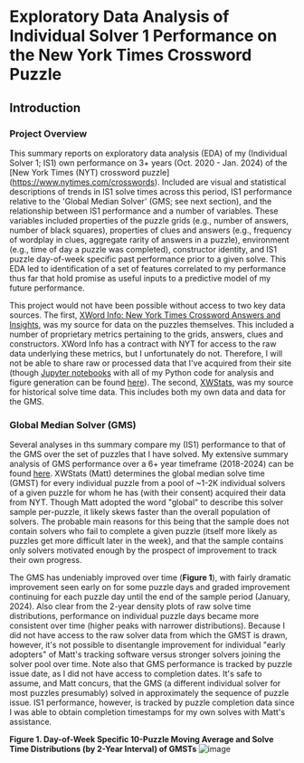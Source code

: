 # Exploratory Data Analysis of Individual Solver 1 Performance on the New York Times Crossword Puzzle
 
 ## Introduction

### Project Overview
This summary reports on exploratory data analysis (EDA) of my (Individual Solver 1; IS1) own performance on 3+ years (Oct. 2020 - Jan. 2024) of the [New York Times (NYT) crossword puzzle] (https://www.nytimes.com/crosswords). Included are visual and statistical descriptions of trends in IS1 solve times across this period, IS1 performance relative to the 'Global Median Solver' (GMS; see next section), and the relationship between IS1 performance and a number of variables. These variables included properties of the puzzle grids (e.g., number of answers, number of black squares), properties of clues and answers (e.g., frequency of wordplay in clues, aggregate rarity of answers in a puzzle), environment (e.g., time of day a puzzle was completed), constructor identity, and IS1 puzzle day-of-week specific past performance prior to a given solve. This EDA led to identification of a set of features correlated to my performance thus far that hold promise as useful inputs to a predictive model of my future performance.

This project would not have been possible without access to two key data sources. The first, [XWord Info: New York Times Crossword Answers and Insights](https://www.xwordinfo.com/), was my source for data on the puzzles themselves. This included a number of proprietary metrics pertaining to the grids, answers, clues and constructors. XWord Info has a contract with NYT for access to the raw data underlying these metrics, but I unfortunately do not. Therefore, I will not be able to share raw or processed data that I've acquired from their site (though [Jupyter notebooks](https://jupyter.org/) with all of my Python code for analysis and figure generation can be found [here](https://github.com/ursus-maritimus-714/NYT-XWord-EDA-Global-Median-Solver/tree/main/notebooks)). The second, [XWStats](xwstats.com), was my source for historical solve time data. This includes both my own data and data for the GMS. 

### Global Median Solver (GMS)

Several analyses in ths summary compare my (IS1) performance to that of the GMS over the set of puzzles that I have solved. My extensive summary analysis of GMS performance over a 6+ year timeframe (2018-2024) can be found [here](https://github.com/ursus-maritimus-714/NYT-XWord-EDA-Global-Median-Solver#). XWStats (Matt) determines the global median solve time (GMST) for every individual puzzle from a pool of ~1-2K individual solvers of a given puzzle for whom he has (with their consent) acquired their data from NYT. Though Matt adopted the word "global" to describe this solver sample per-puzzle, it likely skews faster than the overall population of solvers. The probable main reasons for this being that the sample does not contain solvers who fail to complete a given puzzle (itself more likely as puzzles get more difficult later in the week), and that the sample contains only solvers motivated enough by the prospect of improvement to track their own progress. 

The GMS has undeniably improved over time (**Figure 1**), with fairly dramatic improvement seen early on for some puzzle days and graded improvement continuing for each puzzle day until the end of the sample period (January, 2024). Also clear from the 2-year density plots of raw solve time distributions, performance on individual puzzle days became more consistent over time (higher peaks with narrower distributions). Because I did not have access to the raw solver data from which the GMST is drawn, however, it's not possible to disentangle improvement for individual "early adopters" of Matt's tracking software versus stronger solvers joining the solver pool over time. Note also that GMS performance is tracked by puzzle issue date, as I did not have access to completion dates. It's safe to assume, and Matt concurs, that the GMS (a different individual solver for most puzzles presumably) solved in approximately the sequence of puzzle issue. IS1 performance, however, is tracked by puzzle completion data since I was able to obtain completion timestamps for my own solves with Matt's assistance.  

**Figure 1. Day-of-Week Specific 10-Puzzle Moving Average and Solve Time Distributions (by 2-Year Interval) of GMSTs**
![image](https://github.com/ursus-maritimus-714/NYT-XWord-EDA-Individual-Solver-1/assets/90933302/21a53638-1f7c-4606-b334-fde80c4486ed)
